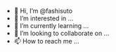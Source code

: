 - 👋 Hi, I’m @fashisuto
- 👀 I’m interested in ...
- 🌱 I’m currently learning ...
- 💞️ I’m looking to collaborate on ...
- 📫 How to reach me ...

<!---
fashisuto/fashisuto is a ✨ special ✨ repository because its `README.md` (this file) appears on your GitHub profile.
You can click the Preview 
---->
